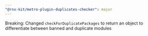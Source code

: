 ```yaml
---
"@rnx-kit/metro-plugin-duplicates-checker": major
---
```


Breaking: Changed `checkForDuplicatePackages` to return an object to differentiate between banned and duplicate modules
